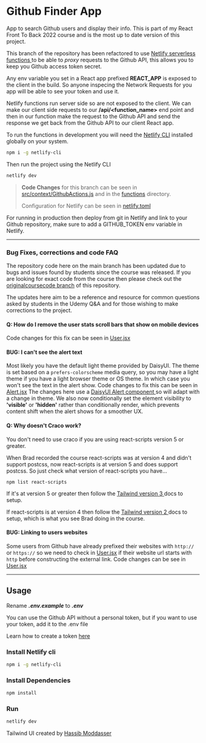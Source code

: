 # Github Finder App

App to search Github users and display their info. This is part of my React Front To Back 2022 course and is the most up to date version of this project.

This branch of the repository has been refactored to use [ Netlify serverless functions
](https://docs.netlify.com/functions/configure-and-deploy/)
to be able to _proxy_ requests to the Github API, this allows you to keep you Github access token secret.

Any env variable you set in a React app prefixed **REACT_APP** is exposed to the
client in the build. So anyone inspecing the Network Requests for you app will
be able to see your token and use it.

Netlify functions run server side so are not exposed to the client. We can
make our client side requests to our **/api/<function_name>** end point and then in
our function make the request to the Github API and send the response we get
back from the Github API to our client React app.

To run the functions in development you will need the [Netlify CLI](https://www.npmjs.com/package/netlify-cli) installed globally on your system.

```bash
npm i -g netlify-cli
```

Then run the project using the Netlify CLI

```bash
netlify dev
```

> **Code Changes** for this branch can be seen in [src/context/GithubActions.js](src/context/GithubActions.js) and in the [functions](functions) directory.
>
> Configuration for Netlify can be seen in [netlify.toml](netlify.toml)

For running in production then deploy from git in Netlify and link to your
Github repository, make sure to add a GITHUB_TOKEN env variable in Netlify.

---

### Bug Fixes, corrections and code FAQ

The repository code here on the main branch has been updated due to bugs and issues found by students since the course was released.
If you are looking for exact code from the course then please check out the [originalcoursecode branch](https://github.com/bradtraversy/github-finder-app/tree/originalcoursecode) of this repository.

The updates here aim to be a reference and resource for common questions asked
by students in the Udemy Q&A and for those wishing to make corrections to the
project.

#### Q: How do I remove the user stats scroll bars that show on mobile devices

Code changes for this fix can be seen in [User.jsx](src/pages/User.jsx)

#### BUG: I can't see the alert text

Most likely you have the default light theme provided by DaisyUI. The theme is
set based on a `prefers-colorscheme` media query, so you may have a light theme
if you have a light browser theme or OS theme. In which case you won't see the
text in the alert show.
Code changes to fix this can be seen in [Alert.jsx](src/components/layout/Alert.jsx)
The changes here use a [ DaisyUI Alert component ](https://daisyui.com/components/alert/) so will adapt with a change in theme.
We also now conditionally set the element visibility to **'visible'** or
**'hidden'** rather than conditionally render, which prevents content shift when
the alert shows for a smoother UX.

#### Q: Why doesn't Craco work?

You don't need to use craco if you are using react-scripts version 5 or greater.

When Brad recorded the course react-scripts was at version 4 and didn't support postcss, now react-scripts is at version 5 and does support postcss.
So just check what version of react-scripts you have...

    npm list react-scripts

If it's at version 5 or greater then follow the [ Tailwind version 3 ](https://tailwindcss.com/docs/guides/create-react-app) docs to setup.

If react-scripts is at version 4 then follow the [ Tailwind version 2 ](https://v2.tailwindcss.com/docs/guides/create-react-app) docs to setup, which is what you see Brad doing in the course.

#### BUG: Linking to users websites

Some users from Github have already prefixed their websites with `http://` or
`https://` so we need to check in [User.jsx](src/pages/User.jsx) if their
website url starts with `http` before constructing the external link.
Code changes can be see in [User.jsx](src/pages/User.jsx#L48)

---

## Usage

Rename **_.env.example_** to **_.env_**

You can use the Github API without a personal token, but if you want to use your token, add it to the .env file

Learn how to create a token [here](https://docs.github.com/en/authentication/keeping-your-account-and-data-secure/creating-a-personal-access-token)

### Install Netlify cli

```bash
npm i -g netlify-cli
```

### Install Dependencies

```bash
npm install
```

### Run

```bash
netlify dev
```

Tailwind UI created by [Hassib Moddasser](https://twitter.com/hassibmoddasser)
